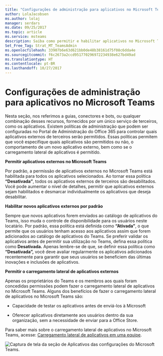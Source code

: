 ```yaml
---
title: "Configurações de administração para aplicativos no Microsoft Teams | Suporte da Microsoft"
author: LolaJacobsen
ms.author: lolaj
manager: serdars
ms.date: 09/25/2017
ms.topic: article
ms.service: msteams
description: Saiba como permitir e habilitar aplicativos no Microsoft Teams, incluindo o carregamento lateral de aplicativos externos.
Set_Free_Tag: Strat_MT_TeamsAdmin
ms.openlocfilehash: 33907b6e63d621bb0de48b38161d75f08c6dda4e
ms.sourcegitcommit: f6c2673a2ccd951770296972234938e627bd49ad
ms.translationtype: HT
ms.contentlocale: pt-BR
ms.lasthandoff: 10/27/2017
---
```

<a name="admin-settings-for-apps-in-microsoft-teams"></a>Configurações de administração para aplicativos no Microsoft Teams
==========================================

Nesta seção, nos referimos a guias, conectores e bots, ou qualquer combinação desses recursos, fornecidos por um único serviço de terceiros, como os aplicativos. Existem políticas de administração que podem ser configuradas no Portal de Administração do Office 365 para controlar quais aplicativos externos de terceiros serão permitidos. Essas políticas permitem que você especifique quais aplicativos são permitidos ou não, o comportamento de um novo aplicativo externo, bem como se o carregamento lateral de aplicativos é permitido.

**Permitir aplicativos externos no Microsoft Teams**

Por padrão, a permissão de aplicativos externos no Microsoft Teams está habilitada para todos os aplicativos selecionados. Ao tornar essa política **“Desativada”**, todos os aplicativos externos de terceiros são desabilitados. Você pode aumentar o nível de detalhes, permitir que aplicativos externos sejam habilitados e desmarcar individualmente os aplicativos que deseja desabilitar.

**Habilitar novos aplicativos externos por padrão**

Sempre que novos aplicativos forem enviados ao catálogo de aplicativos do Teams, isso muda o controle de disponibilidade para os usuários neste locatário. Por padrão, essa política está definida como **“Ativada”**, o que permite que os usuários tenham acesso aos aplicativos assim que forem adicionados ao catálogo de aplicativos do Teams. Se preferir validar os aplicativos antes de permitir sua utilização no Teams, defina essa política como **Desativada.** Apenas lembre-se de que, se definir essa política como **“Desativada”,** você deve avaliar regularmente os aplicativos adicionados recentemente para garantir que seus usuários se beneficiem das últimas inovações e inclusões de aplicativos.

**Permitir o carregamento lateral de aplicativos externos**

Apenas os proprietários do Teams e os membros aos quais foram concedidas permissões podem fazer o carregamento lateral de aplicativos no Microsoft Teams. Alguns dos benefícios de fazer o carregamento lateral de aplicativos no Microsoft Teams são:

-   Capacidade de testar os aplicativos antes de enviá-los à Microsoft

-   Oferecer aplicativos diretamente aos usuários dentro da sua organização, sem a necessidade de enviar para a Office Store.

Para saber mais sobre o carregamento lateral de aplicativos no Microsoft Teams, acesse: [Carregamento lateral de aplicativos em uma equipe](https://go.microsoft.com/fwlink/?linkid=854631).

![Captura de tela da seção de Aplicativos das configurações do Microsoft Teams.](media/Admin_settings_for_apps_in_Microsoft_Teams_image1.png)
